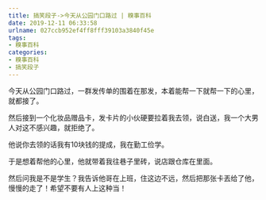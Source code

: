```yaml
---
title: 搞笑段子->今天从公园门口路过 | 糗事百科
date: 2019-12-11 06:33:58
urlname: 027ccb952ef4ff8fff39103a3840f45e
tags: 
- 糗事百科
categories:
- 糗事百科
- 搞笑段子
---
```

今天从公园门口路过，一群发传单的围着在那发，本着能帮一下就帮一下的心里，就都接了。

然后接到一个化妆品赠品卡，发卡片的小伙硬要拉着我去领，说白送，我一个大男人对这不感兴趣，就拒绝了。

他说你去领的话我有10块钱的提成，我在勤工俭学。

于是想着帮他的心里，他就带着我往巷子里砖，说店跟仓库在里面。

然后问我是不是学生？我告诉他哥在上班，住这边不远，然后把那张卡丟给了他，慢慢的走了！希望不要有人上这种当！


